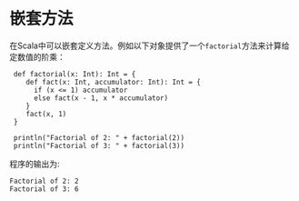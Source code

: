 # 嵌套方法

在Scala中可以嵌套定义方法。例如以下对象提供了一个`factorial`方法来计算给定数值的阶乘：

```
 def factorial(x: Int): Int = {
    def fact(x: Int, accumulator: Int): Int = {
      if (x <= 1) accumulator
      else fact(x - 1, x * accumulator)
    }  
    fact(x, 1)
 }

 println("Factorial of 2: " + factorial(2))
 println("Factorial of 3: " + factorial(3))
```

程序的输出为:

```
Factorial of 2: 2
Factorial of 3: 6
```

